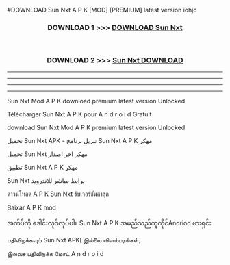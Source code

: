 #DOWNLOAD Sun Nxt  A P K [MOD] [PREMIUM] latest version iohjc



<div align="center">

<h3>DOWNLOAD 1 >>> <a href="https://teeasianyam.web.app?sq=Sun Nxt ">DOWNLOAD Sun Nxt  </a></h3><br>

<h3>DOWNLOAD 2 >>> <a href="https://teeasianyam.web.app?sq=Sun Nxt  ">Sun Nxt   DOWNLOAD </a></h3>

</div>


----------------------------------------------------------

----------------------------------------------------------

----------------------------------------------------------

----------------------------------------------------------


Sun Nxt   Mod A P K download premium latest version Unlocked

Télécharger Sun Nxt   A P K pour A n d r o i d Gratuit

download Sun Nxt   Mod A P K premium latest version Unlocked

تحميل Sun Nxt   APK - تنزيل برنامج Sun Nxt   A P K مهكر

تحميل Sun Nxt   مهكر اخر اصدار

تطبيق Sun Nxt   A P K مهكر

Sun Nxt   برابط مباشر للاندرويد

ดาวน์โหลด A P K Sun Nxt   รับเวอร์ชันล่าสุด

Baixar A P K mod

အက်ပ်ကို ဒေါင်းလုဒ်လုပ်ပါ။ Sun Nxt   A P K အမည်သည်ကူကိုင်Andriod ဗားရှင်း

பதிவிறக்கவும் Sun Nxt   APK[ இல்லை விளம்பரங்கள்] 
 
இலவச பதிவிறக்க மோட் A n d r o i d



